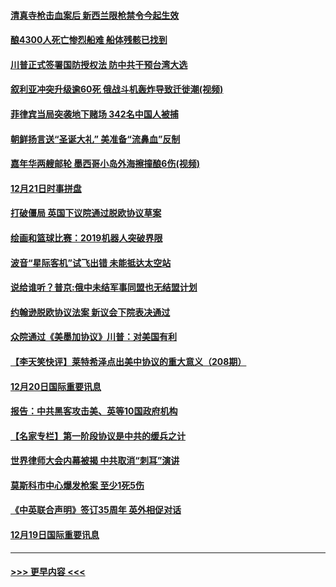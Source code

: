 #### [清真寺枪击血案后 新西兰限枪禁令今起生效](../pages/prog202/a102734655.md?t=12220411) 
#### [酿4300人死亡惨烈船难 船体残骸已找到](../pages/prog202/a102734585.md?t=12220411) 
#### [川普正式签署国防授权法 防中共干预台湾大选](../pages/prog202/a102734587.md?t=12220411) 
#### [叙利亚冲突升级逾60死 俄战斗机轰炸导致迁徙潮(视频)](../pages/prog202/a102734403.md?t=12220411) 
#### [菲律宾当局突袭地下赌场 342名中国人被捕](../pages/prog202/a102734392.md?t=12220411) 
#### [朝鲜扬言送“圣诞大礼” 美准备“流鼻血”反制](../pages/prog202/a102734387.md?t=12220411) 
#### [嘉年华两艘邮轮 墨西哥小岛外海擦撞酿6伤(视频)](../pages/prog202/a102734357.md?t=12220411) 
#### [12月21日时事拼盘](../pages/prog202/a102734213.md?t=12220411) 
#### [打破僵局 英国下议院通过脱欧协议草案](../pages/prog202/a102734197.md?t=12220411) 
#### [绘画和篮球比赛：2019机器人突破界限](../pages/prog202/a102734175.md?t=12220411) 
#### [波音“星际客机”试飞出错 未能抵达太空站](../pages/prog202/a102734149.md?t=12220411) 
#### [说给谁听？普京:俄中未结军事同盟也无结盟计划](../pages/prog202/a102734128.md?t=12220411) 
#### [约翰逊脱欧协议法案 新议会下院表决通过](../pages/prog202/a102734008.md?t=12220411) 
#### [众院通过《美墨加协议》川普：对美国有利](../pages/prog202/a102733996.md?t=12220411) 
#### [【李天笑快评】莱特希泽点出美中协议的重大意义（208期）](../pages/prog202/a102733955.md?t=12220411) 
#### [12月20日国际重要讯息](../pages/prog202/a102733811.md?t=12220411) 
#### [报告：中共黑客攻击美、英等10国政府机构](../pages/prog202/a102733695.md?t=12220411) 
#### [【名家专栏】第一阶段协议是中共的缓兵之计](../pages/prog202/a102733104.md?t=12220411) 
#### [世界律师大会内幕被揭 中共取消“刺耳”演讲](../pages/prog202/a102733621.md?t=12220411) 
#### [莫斯科市中心爆发枪案 至少1死5伤](../pages/prog202/a102733367.md?t=12220411) 
#### [《中英联合声明》签订35周年 英外相促对话](../pages/prog202/a102733192.md?t=12220411) 
#### [12月19日国际重要讯息](../pages/prog202/a102732934.md?t=12220411) 

----
#### [ >>> 更早内容 <<< ](../indexes/prog202-earlier.md)
